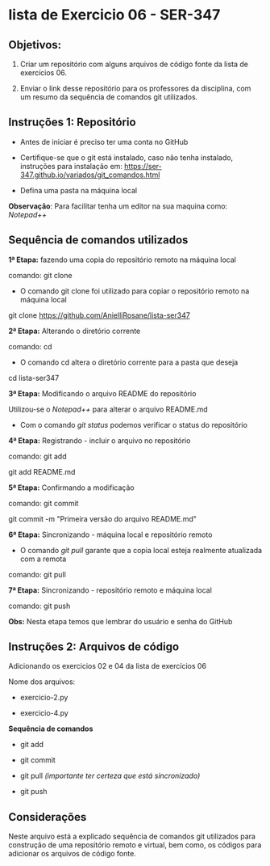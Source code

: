 # lista de Exercicio 06 - SER-347

## Objetivos:

1) Criar um repositório com alguns arquivos de código fonte da lista 
de exercícios 06. 

2) Enviar o link desse repositório para os professores da disciplina, 
com um resumo da sequência de comandos git utilizados.

## Instruções 1: Repositório

* Antes de iniciar é preciso ter uma conta no GitHub 

* Certifique-se que o git está instalado, caso não tenha instalado, instruções para instalação em: https://ser-347.github.io/variados/git_comandos.html

* Defina uma pasta na máquina local 

**Observação**: Para facilitar tenha um editor na sua maquina como: *Notepad++*

## Sequência de comandos utilizados

**1ª Etapa:** fazendo uma copia do repositório remoto na máquina local

comando: git clone

* O comando git clone foi utilizado para copiar o repositório remoto na máquina local

git clone https://github.com/AnielliRosane/lista-ser347


**2ª Etapa:**  Alterando o diretório corrente

comando: cd 

* O comando cd altera o diretório corrente para a pasta que deseja

cd lista-ser347

**3ª Etapa:** Modificando o arquivo README do repositório

Utilizou-se o *Notepad++* para alterar o arquivo README.md

* Com o comando *git status* podemos verificar o status do repositório

**4ª Etapa:** Registrando - incluir o arquivo no repositório

comando: git add

git add README.md

**5ª Etapa:** Confirmando a modificação

comando: git commit 

git commit -m "Primeira versão do arquivo README.md"

**6ª Etapa:** Sincronizando -  máquina local e repositório remoto

* O comando *git pull* garante que a copia local esteja realmente atualizada com a remota

comando: git pull

**7ª Etapa:** Sincronizando -  repositório remoto e máquina local

comando: git push

**Obs:** Nesta etapa temos que lembrar do usuário e senha do GitHub


## Instruções 2: Arquivos de código

Adicionando os exercicios 02 e 04 da lista de exercícios 06

Nome dos arquivos: 

* exercicio-2.py

* exercicio-4.py


**Sequência de comandos**

* git add

* git commit

* git pull *(importante ter certeza que está sincronizado)*

* git push

## Considerações

Neste arquivo está a explicado sequência de comandos git utilizados para construção de uma repositório remoto e virtual, 
bem como, os códigos para adicionar os arquivos de código fonte.

